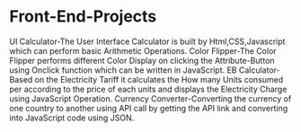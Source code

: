 # Front-End-Projects
UI Calculator-The User Interface Calculator is built by Html,CSS,Javascript which can perform basic Arithmetic Operations.
Color Flipper-The Color Flipper performs different Color Display on clicking the Attribute-Button using Onclick function which can be written in JavaScript.
EB Calculator-Based on the Electricity Tariff it calculates the How many Units consumed per according to the price of each units and displays the Electricity Charge using JavaScript Operation.
Currency Converter-Converting the currency of one country to another using API call by getting the API link and converting into JavaScript code using JSON.
